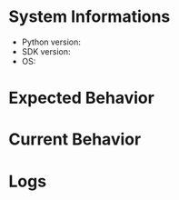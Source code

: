 # System Informations
- Python version:
- SDK version:
- OS:

# Expected Behavior

# Current Behavior

# Logs